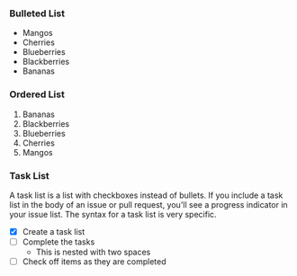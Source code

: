 
### Bulleted List
* Mangos
* Cherries
* Blueberries
* Blackberries
* Bananas

### Ordered List
1. Bananas
1. Blackberries
1. Blueberries
1. Cherries
1. Mangos

### Task List
A task list is a list with checkboxes instead of bullets. If you include a task list in the body of an issue or pull request, you'll see a progress indicator in your issue list. The syntax for a task list is very specific.

- [x] Create a task list
- [ ] Complete the tasks
  - This is nested with two spaces
- [ ] Check off items as they are completed
